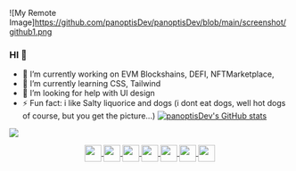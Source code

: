 ![My Remote Image]https://github.com/panoptisDev/panoptisDev/blob/main/screenshot/github1.png

### HI 👋

- 🔭 I’m currently working on EVM Blockshains, DEFI, NFTMarketplace,  
- 🌱 I’m currently learning CSS, Tailwind  
- 🤔 I’m looking for help with UI design
- ⚡ Fun fact: i like Salty liquorice and dogs (i dont eat dogs, well hot dogs of course, but you get the picture...)
[![panoptisDev's GitHub stats](https://github-readme-stats.vercel.app/api?username=panoptisDev&count_private=true&show_icons=true&theme=tokyonight)](https://github.com/anuraghazra/github-readme-stats)

![](path/to/image.png)

<div style="display: inline_block" align="center">
  <a href="https://github.com/panoptisDev">
    <img align="center" height="30" widith="30" src="https://docs.soliditylang.org/en/v0.8.11/_static/logo.svg" />
    <img align="center" height="30" widith="30" src="https://img.icons8.com/color/344/bitcoin--v1.png" />
    <img align="center" height="30" widith="30" src="https://cdn.jsdelivr.net/gh/devicons/devicon/icons/react/react-original.svg" />
    <img align="center" height="30" widith="30" src="https://cdn.jsdelivr.net/gh/devicons/devicon/icons/redux/redux-original.svg" />  
    <img align="center" height="30" widith="30" src="https://cdn.jsdelivr.net/gh/devicons/devicon/icons/javascript/javascript-original.svg" />
    <img align="center" height="30" widith="30" src="https://cdn.jsdelivr.net/gh/devicons/devicon/icons/nodejs/nodejs-original.svg" />
    <img align="center" height="30" widith="30" src="https://cdn.jsdelivr.net/gh/devicons/devicon/icons/python/python-plain.svg" />
  </a>
</div>


